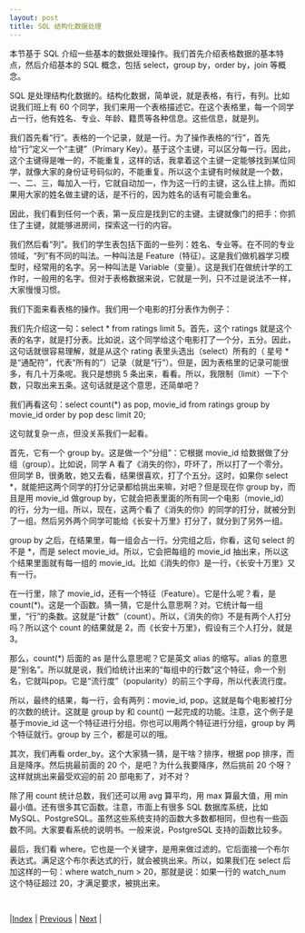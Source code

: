 ```yaml
---
layout: post
title: SQL 结构化数据处理
---
```


本节基于 SQL 介绍一些基本的数据处理操作。我们首先介绍表格数据的基本特点，然后介绍基本的 SQL 概念，包括 select，group by，order by，join 等概念。

SQL 是处理结构化数据的。结构化数据，简单说，就是表格，有行，有列。比如说我们班上有 60 个同学，我们来用一个表格描述它。在这个表格里，每一个同学占一行，他有姓名、专业、年龄、籍贯等各种信息。这些信息，就是列。

我们首先看“行”。表格的一个记录，就是一行。为了操作表格的“行”，首先给“行”定义一个“主键”（Primary Key）。基于这个主键，可以区分每一行。因此，这个主键得是唯一的，不能重复，这样的话，我拿着这个主键一定能够找到某位同学，就像大家的身份证号码似的，不能重复。所以这个主键有时候就是一个数，一、二、三，每加入一行，它就自动加一，作为这一行的主键，这么往上排。而如果用大家的姓名做主键的话，是不行的，因为姓名的话有可能会重名。

因此，我们看到任何一个表，第一反应是找到它的主键。主键就像门的把手：你抓住了主键，就能够进房间，探索这一行的内容。

我们然后看“列”。我们的学生表包括下面的一些列：姓名、专业等。在不同的专业领域，“列”有不同的叫法。一种叫法是 Feature（特征）。这是我们做机器学习模型时，经常用的名字。另一种叫法是 Variable（变量）。这是我们在做统计学的工作时，一般用的名字。但对于表格数据来说，它就是一列，只不过是说法不一样，大家慢慢习惯。

我们下面来看表格的操作。我们用一个电影的打分表作为例子：

我们先介绍这一句：select * from ratings limit 5。首先，这个 ratings 就是这个表的名字，就是打分表。比如说，这个同学给这个电影打了一个分，五分。因此，这句话就很容易理解，就是从这个 rating 表里头选出（select）所有的（ 星号 * 是“通配符”，代表“所有的”）记录（就是“行”）。但是，因为表格里的记录可能很多，有几十万条呢。我只是想挑 5 条出来，看看。所以，我限制（limit）一下个数，只取出来五条。这句话就是这个意思，还简单吧？

我们再看这句：select count(*) as pop, movie_id from ratings group by movie_id order by pop desc limit 20;

这句就复杂一点，但没关系我们一起看。

首先，它有一个 group by。这是做一个“分组”：它根据 movie_id 给数据做了分组（group）。比如说，同学 A 看了《消失的你》，吓坏了，所以打了一个零分。但同学 B，很勇敢，她又去看，结果很喜欢，打了个五分。这时，如果你 select *，就能把这两个同学的打分记录都给挑出来嘛，对吧？但是现在你 group by，而且是用 movie_id 做group by，它就会把表里面的所有同一个电影（movie_id）的行，分为一组。所以，现在，这两个看了《消失的你》的同学的打分，就被分到了一组。然后另外两个同学可能给《长安十万里》打分了，就分到了另外一组。

group by 之后，在结果里，每一组会占一行。分完组之后，你看，这句 select 的不是 *，而是 select movie_id。所以，它会把每组的 movie_id 抽出来，所以这个结果里面就有每一组的 movie_id。比如《消失的你》是一行，《长安十万里》又有一行。

在一行里，除了 movie_id，还有一个特征（Feature）。它是什么呢？看，是 count(*)。这是一个函数。猜一猜，它是什么意思啊？对。它统计每一组里，“行”的条数。这就是“计数”（count）。所以，《消失的你》不是有两个人打分吗？所以这个 count 的结果就是 2，而《长安十万里》，假设有三个人打分，就是 3。

那么，count(*) 后面的 as 是什么意思呢？它是英文 alias 的缩写。alias 的意思是“别名”。所以就是说，我们给统计出来的“每组中的行数”这个特征，命一个别名，它就叫pop。它是“流行度”（popularity）的前三个字母，所以代表流行度。

所以，最终的结果，每一行，会有两列：movie_id, pop。这就是每个电影被打分的次数的统计。这就是 group by 和 count() 一起完成的功能。注意，这个例子是基于movie_id 这一个特征进行分组。你也可以用两个特征进行分组，group by 两个特征就行。group by 三个，都是可以的哦。

其次，我们再看 order_by。这个大家猜一猜，是干啥？排序，根据 pop 排序，而且是降序。然后挑最前面的 20 个，是吧？为什么我要降序，然后挑前 20 个呀？这样就挑出来最受欢迎的前 20 部电影了，对不对？

除了用 count 统计总数，我们还可以用 avg 算平均，用 max 算最大值，用 min 最小值。还有很多其它函数。注意，市面上有很多 SQL 数据库系统，比如 MySQL、PostgreSQL。虽然这些系统支持的函数大多数都相同，但也有一些函数不同。大家要看系统的说明书。一般来说，PostgreSQL 支持的函数比较多。

最后，我们看 where。它也是一个关键字，是用来做过滤的。它后面接一个布尔表达式。满足这个布尔表达式的行，就会被挑出来。所以，如果我们在 select 后加这样的一句：where watch_num > 20，那就是说：如果一行的 watch_num 这个特征超过 20，才满足要求，被挑出来。

<br/>

|[Index](../) | [Previous](5-1-sql) | [Next](5-3-sql) |
